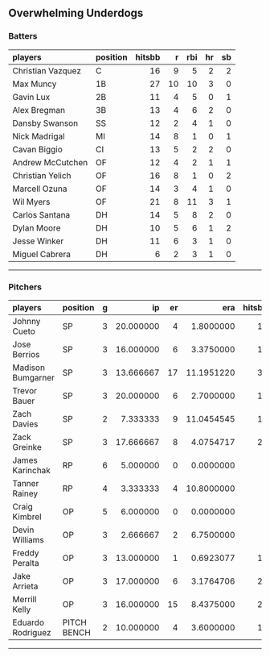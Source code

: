 ## Overwhelming Underdogs

### Batters

 
|players           |position | hitsbb|  r| rbi| hr| sb| 
|:-----------------|:--------|------:|--:|---:|--:|--:| 
|Christian Vazquez |C        |     16|  9|   5|  2|  2| 
|Max Muncy         |1B       |     27| 10|  10|  3|  0| 
|Gavin Lux         |2B       |     11|  4|   5|  0|  1| 
|Alex Bregman      |3B       |     13|  4|   6|  2|  0| 
|Dansby Swanson    |SS       |     12|  2|   4|  1|  0| 
|Nick Madrigal     |MI       |     14|  8|   1|  0|  1| 
|Cavan Biggio      |CI       |     13|  5|   2|  2|  0| 
|Andrew McCutchen  |OF       |     12|  4|   2|  1|  1| 
|Christian Yelich  |OF       |     16|  8|   1|  0|  2| 
|Marcell Ozuna     |OF       |     14|  3|   4|  1|  0| 
|Wil Myers         |OF       |     21|  8|  11|  3|  1| 
|Carlos Santana    |DH       |     14|  5|   8|  2|  0| 
|Dylan Moore       |DH       |     10|  5|   6|  1|  2| 
|Jesse Winker      |DH       |     11|  6|   3|  1|  0| 
|Miguel Cabrera    |DH       |      6|  2|   3|  1|  0| 

* * *

### Pitchers

 
|players           |position    |  g|        ip| er|        era| hitsbb|      whip| so|  w| sv| 
|:-----------------|:-----------|--:|---------:|--:|----------:|------:|---------:|--:|--:|--:| 
|Johnny Cueto      |SP          |  3| 20.000000|  4|  1.8000000|     17| 0.8500000| 18|  2|  0| 
|Jose Berrios      |SP          |  3| 16.000000|  6|  3.3750000|     15| 0.9375000| 25|  2|  0| 
|Madison Bumgarner |SP          |  3| 13.666667| 17| 11.1951220|     30| 2.1951220| 15|  0|  0| 
|Trevor Bauer      |SP          |  3| 20.000000|  6|  2.7000000|     12| 0.6000000| 29|  2|  0| 
|Zach Davies       |SP          |  2|  7.333333|  9| 11.0454545|     15| 2.0454545|  7|  1|  0| 
|Zack Greinke      |SP          |  3| 17.666667|  8|  4.0754717|     22| 1.2452830| 10|  1|  0| 
|James Karinchak   |RP          |  6|  5.000000|  0|  0.0000000|      4| 0.8000000|  8|  0|  1| 
|Tanner Rainey     |RP          |  4|  3.333333|  4| 10.8000000|      8| 2.4000000|  2|  0|  0| 
|Craig Kimbrel     |OP          |  5|  6.000000|  0|  0.0000000|      1| 0.1666667| 10|  0|  3| 
|Devin Williams    |OP          |  3|  2.666667|  2|  6.7500000|      6| 2.2500000|  3|  0|  0| 
|Freddy Peralta    |OP          |  3| 13.000000|  1|  0.6923077|     14| 1.0769231| 24|  2|  0| 
|Jake Arrieta      |OP          |  3| 17.000000|  6|  3.1764706|     22| 1.2941176| 14|  2|  0| 
|Merrill Kelly     |OP          |  3| 16.000000| 15|  8.4375000|     27| 1.6875000| 10|  1|  0| 
|Eduardo Rodriguez |PITCH BENCH |  2| 10.000000|  4|  3.6000000|     10| 1.0000000| 12|  2|  0| 


* * *


